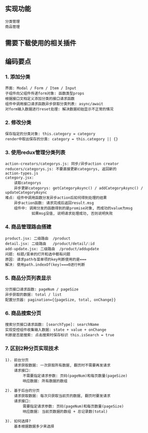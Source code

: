 ## 实现功能
    分类管理
    商品管理

## 需要下载使用的相关插件

## 编码要点
### 1. 添加分类
    界面: Modal / Form / Item / Input
    子组件向父组件传递form对象: 函数类型props
    根据接口文档定义添加分类的接口请求函数
    组件中调用接口请求函数异步获取分类列表: async/await
    对form输入数据进行reset处理: 解决数据初始显示不正常的情况

### 2. 修改分类
    保存指定的分类对象: this.category = category
    render中取出保存的分类: category = this.category || {}

### 3. 使用redux管理分类列表
    action-creators/categorys.js: 同步/异步action creator
    reducers/categorys.js: 不要直接更新categorys, 返回新的
    action-types.js
    category.jsx: 
        读取categorys
        异步更新categorys: getCategoryAsync() / addCategoryAsync() / updateCategoryAsync
    难点: 组件中调用函数分发异步action后如何得到处理的结果
        异步action函数: 请求完成后返回result.msg
        组件中: 调用分发的函数得到的是promise对象, 而成功的value为msg
                如果msg没值, 说明请求处理成功, 否则说明失败

### 4. 商品管理路由搭建
    product.jsx: 二级路由  /product
    detail.jsx: 二级路由   /product/detail/:id
    add-update.jsx: 二级路由  /product/addupdate
    问题: 标题/菜单的打开和选中都有问题
    原因: 请求path与菜单项的key判断使用的是===
    解决: 使用path.indexOf(key)===0进行判断

### 5. 商品分页列表显示
    分页接口请求函数: pageNum / pageSize
    异步获取的数据: total / list
    配置分页器: pagination={{pageSize, total, onChange}}

### 6. 商品搜索分页
    搜索分页接口请求函数: [searchType]: searchName
    实现受控组件收集输入数据: state + value + onChange
    判断是否是搜索: 点击搜索时保存标识 this.isSearch = true

### 7. 区别2种分页实现技术
    1). 前台分页
        请求获取数据: 一次获取所有数据, 翻页时不需要再发请求
        请求接口: 
            不需要指定请求参数: 页码(pageNum)和每页数量(pageSize)
            响应数据: 所有数据的数组
    
    2). 基于后台的分页
        请求获取数据: 每次只获取当前页的数据, 翻页时要发请求
        请求接口: 
            需要指定请求参数: 页码(pageNum)和每页数量(pageSize)
            响应数据: 当前页数据的数组 + 总记录数(total)
    
    3). 如何选择?
        基本根据数据多少来选择
        